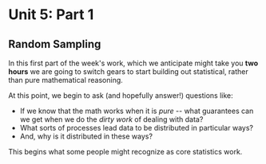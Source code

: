 # Unit 5: Part 1 

## Random Sampling

In this first part of the week's work, which we anticipate might take you **two hours** we are going to switch gears to start building out statistical, rather than pure mathematical reasoning. 

At this point, we begin to ask (and hopefully answer!) questions like: 

- If we know that the math works when it is *pure* -- what guarantees can we get when we do the *dirty work* of dealing with data? 
- What sorts of processes lead data to be distributed in particular ways? 
- And, why is it distributed in these ways? 

This begins what some people might recognize as core statistics work.
